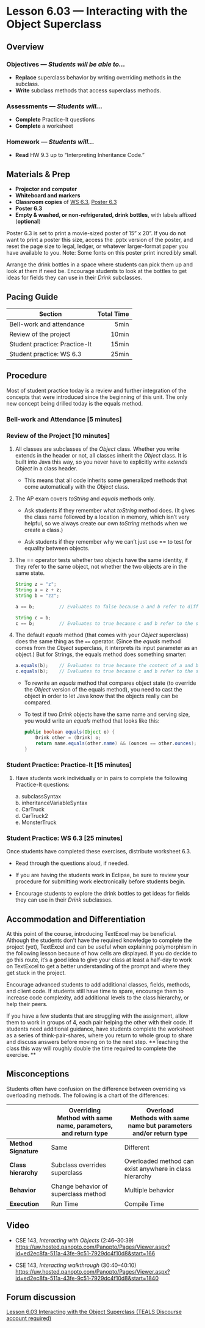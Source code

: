 Lesson 6.03 — Interacting with the Object Superclass
====================================================================================================

Overview
--------
### Objectives — _Students will be able to…_
- **Replace** superclass behavior by writing overriding methods in the subclass.
- **Write** subclass methods that access superclass methods.

### Assessments — _Students will…_
- **Complete** Practice-It questions
- **Complete** a worksheet

### Homework — _Students will…_
- **Read** HW 9.3 up to “Interpreting Inheritance Code.”


Materials & Prep
----------------
- **Projector and computer**
- **Whiteboard and** **markers**
- **Classroom copies** of [WS 6.3], [Poster 6.3]
- **Poster 6.3**
- **Empty & washed, or non-refrigerated, drink bottles**, with labels affixed (**optional**)

Poster 6.3 is set to print a movie-sized poster of 15” x 20”. If you do not want to print a poster
this size, access the .pptx version of the poster, and reset the page size to legal, ledger, or
whatever larger-format paper you have available to you. Note: Some fonts on this poster print
incredibly small.

Arrange the drink bottles in a space where students can pick them up and look at them if need be.
Encourage students to look at the bottles to get ideas for fields they can use in their *Drink*
subclasses.


Pacing Guide
------------
| Section                       | Total Time |
|-------------------------------|-----------:|
| Bell-work and attendance      |       5min |
| Review of the project         |      10min |
| Student practice: Practice-It |      15min |
| Student practice: WS 6.3      |      25min |


Procedure
---------
Most of student practice today is a review and further integration of the concepts that were
introduced since the beginning of this unit. The only new concept being drilled today is the equals
method.

### Bell-work and Attendance \[5 minutes\]

### Review of the Project \[10 minutes\]
1. All classes are subclasses of the *Object* class. Whether you write extends in the header or not,
   all classes inherit the *Object* class. It is built into Java this way, so you never have to
   explicitly write *extends Object* in a class header.

   - This means that all code inherits some generalized methods that come automatically with the
     *Object* class.

2. The AP exam covers *toString* and *equals* methods only.

   - Ask students if they remember what *toString* method does. (It gives the class name followed
     by a location in memory, which isn’t very helpful, so we always create our own *toString*
     methods when we create a class.)

   - Ask students if they remember why we can’t just use == to test for equality between objects.

3. The == operator tests whether two objects have the same identity, if they refer to the same
   object, not whether the two objects are in the same state.

   ``` Java
   String z = "z";
   String a = z + z;
   String b = "zz";

   a == b;         // Evaluates to false because a and b refer to different Strings

   String c = b;
   c == b;         // Evaluates to true because c and b refer to the same String
   ```

4. The default *equals* method (that comes with your *Object* superclass) does the same thing as the
   `==` operator. (Since the *equals* method comes from the *Object* superclass, it interprets its
   input parameter as an object.) But for Strings, the equals method does something smarter:

   ``` Java
   a.equals(b);    // Evaluates to true because the content of a and b are the same "zz"
   c.equals(b);    // Evaluates to true because c and b refer to the same String
   ```

   - To rewrite an *equals* method that compares object state (to override the *Object* version of
     the equals method), you need to cast the object in order to let Java know that the objects
     really can be compared.

   - To test if two *Drink* objects have the same name and serving size, you would write an *equals*
     method that looks like this:

     ``` Java
     public boolean equals(Object o) {
         Drink other = (Drink) o;
         return name.equals(other.name) && (ounces == other.ounces);
     }
     ```

### Student Practice: Practice-It \[15 minutes\]
1. Have students work individually or in pairs to complete the following Practice-It questions:

   a. subclassSyntax<br>
   b. inheritanceVariableSyntax<br>
   c. CarTruck<br>
   d. CarTruck2<br>
   e. MonsterTruck

### Student Practice: WS 6.3 \[25 minutes\]
Once students have completed these exercises, distribute worksheet 6.3.

- Read through the questions aloud, if needed.

- If you are having the students work in Eclipse, be sure to review your procedure for submitting
  work electronically before students begin.

- Encourage students to explore the drink bottles to get ideas for fields they can use in their
  *Drink* subclasses.


Accommodation and Differentiation
---------------------------------
At this point of the course, introducing TextExcel may be beneficial. Although the students don’t
have the required knowledge to complete the project (yet), TextExcel and can be useful when
explaining polymorphism in the following lesson because of how cells are displayed. If you do decide
to go this route, it’s a good idea to give your class at least a half-day to work on TextExcel to
get a better understanding of the prompt and where they get stuck in the project.

Encourage advanced students to add additional classes, fields, methods, and client code. If students
still have time to spare, encourage them to increase code complexity, add additional levels to the
class hierarchy, or help their peers.

If you have a few students that are struggling with the assignment, allow them to work in groups of
4, each pair helping the other with their code. If students need additional guidance, have students
complete the worksheet as a series of think-pair-shares, where you return to whole group to share
and discuss answers before moving on to the next step. **Teaching the class this way will roughly
double the time required to complete the exercise. **


Misconceptions
--------------
Students often have confusion on the difference between overriding vs overloading methods. The
following is a chart of the differences:

|   | Overriding<br>Method with same name, parameters, and return type | Overload<br>Methods with same name but parameters and/or return type
|---|---|---
| **Method Signature** | Same                                 | Different
| **Class hierarchy**  | Subclass overrides superclass        | Overloaded method can exist anywhere in class hierarchy
| **Behavior**         | Change behavior of superclass method | Multiple behavior
| **Execution**        | Run Time                             | Compile Time


Video
-----
- CSE 143, _Interacting with Objects_ (2:46–30:39)<br>
  <https://uw.hosted.panopto.com/Panopto/Pages/Viewer.aspx?id=ed2ec8fa-511a-43fe-9c51-7929dc4f10d8&start=166>

- CSE 143, _Interacting walkthrough_ (30:40–40:10)<br>
  <https://uw.hosted.panopto.com/Panopto/Pages/Viewer.aspx?id=ed2ec8fa-511a-43fe-9c51-7929dc4f10d8&start=1840>


Forum discussion
----------------
[Lesson 6.03 Interacting with the Object Superclass (TEALS Discourse account required)](http://tealsk12.trydiscourse.com/c/unit-6/6-03-interacting-with-the-object-superclass)


[WS 6.3]:   https://raw.githubusercontent.com/TEALSK12/apcsa/master/curriculum/Unit6/WS%206.3.docx
[Poster 6.3]:    https://raw.githubusercontent.com/TEALSK12/apcsa/master/curriculum/Unit6/Poster%206.3.pptx
